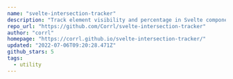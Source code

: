```yaml
---
name: "svelte-intersection-tracker"
description: "Track element visibility and percentage in Svelte components."
repo_url: "https://github.com/Corrl/svelte-intersection-tracker"
author: "corrl"
homepage: "https://corrl.github.io/svelte-intersection-tracker/"
updated: "2022-07-06T09:20:28.471Z"
github_stars: 5
tags: 
  - utility
---
```

